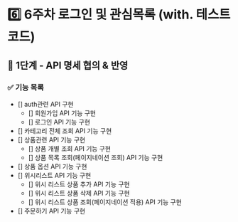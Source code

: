 # 6️⃣ 6주차 로그인 및 관심목록 (with. 테스트코드)
## 📄 1단계 - API 명세 협의 & 반영 
### ✅ 기능 목록
- [] auth관련  API 구현
  - [] 회원가입 API 기능 구현
  - [] 로그인 API 기능 구현
- [] 카테고리 전체 조회 API 기능 구현
- [] 상품관련 API 기능 구현
  - [] 상품 개별 조회 API 기능 구현
  - [] 상품 목록 조회(페이지네이션 조회) API 기능 구현
- [] 상품 옵션 API 기능 구현
- [] 위시리스트 API 기능 구현
  - [] 위시 리스트 상품 추가 API 기능 구현
  - [] 위시 리스트 상품 삭제 API 기능 구현
  - [] 위시 리스트 상품 조회(페이지네이션 적용) API 기능 구현
- [] 주문하기 API 기능 구현